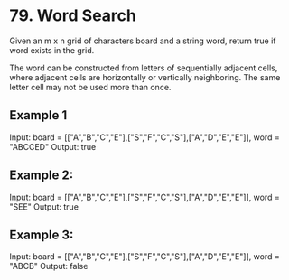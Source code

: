 # 79. Word Search
Given an m x n grid of characters board and a string word, return true if word exists in the grid.

The word can be constructed from letters of sequentially adjacent cells, where adjacent cells are horizontally or vertically neighboring. The same letter cell may not be used more than once.

## Example 1
Input: board = [["A","B","C","E"],["S","F","C","S"],["A","D","E","E"]], word = "ABCCED"
Output: true

## Example 2:
Input: board = [["A","B","C","E"],["S","F","C","S"],["A","D","E","E"]], word = "SEE"
Output: true

## Example 3:
Input: board = [["A","B","C","E"],["S","F","C","S"],["A","D","E","E"]], word = "ABCB"
Output: false